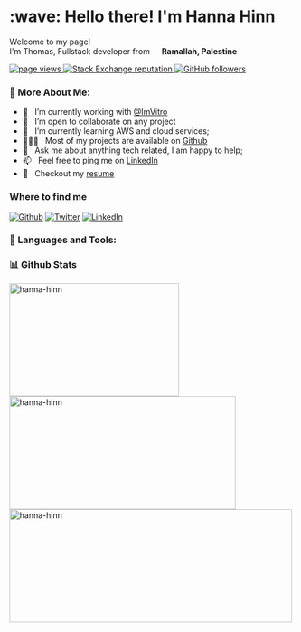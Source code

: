 <h1 align="left" id="macropower-title">:wave: Hello there! I'm Hanna Hinn</h1>

<p>Welcome to my page! </br> I'm Thomas, Fullstack developer from <img src="https://cdn-icons-png.flaticon.com/512/197/197467.png" width="13"/> <b>Ramallah, Palestine</b></p>

<p align="left">
  <a href="https://github.com/Hanna-Hinn/Hanna-Hinn">
    <img src="https://komarev.com/ghpvc/?username=Hanna-Hinn" alt="page views" />
  </a>
  <a href="https://stackoverflow.com/users/24234609/hanna-hinn">
    <img alt="Stack Exchange reputation" src="https://img.shields.io/stackexchange/stackoverflow/r/24234609?color=orange&label=reputation&logo=stackoverflow">
  </a>
  <a href="https://github.com/Hanna-Hinn?tab=followers">
    <img alt="GitHub followers" src="https://img.shields.io/github/followers/Hanna-Hinn?style=flat&logo=github">
  </a>
</p>


### 🧐 More About Me:

- 🔭 &nbsp; I’m currently working with [@ImVitro](https://www.linkedin.com/company/imvitro/mycompany/)
- 🤝 &nbsp; I’m open to collaborate on any project
- 🌱 &nbsp; I’m currently learning AWS and cloud services; 
- 👨🏻‍💻 &nbsp; Most of my projects are available on [Github](https://github.com/rahul-jha98?tab=repositories)
- 💬 &nbsp; Ask me about anything tech related, I am happy to help;
- 📫 &nbsp; Feel free to ping me on [LinkedIn](https://www.linkedin.com/in/hanna-hinn/)
- 📝 &nbsp; Checkout my [resume](https://drive.google.com/file/d/14EN7_M_qCZgwPlsxYKNwZOTRPHGdZmP2/view?usp=sharing)


<h3>Where to find me</h3>
<p>
  <a href="https://github.com/Hanna-Hinn" target="_blank"><img alt="Github" src="https://img.shields.io/badge/GitHub-%2312100E.svg?&style=for-the-badge&logo=Github&logoColor=white" /></a>
  <a href="https://twitter.com/Hannahinn021" target="_blank"><img alt="Twitter" src="https://img.shields.io/badge/twitter-%231DA1F2.svg?&style=for-the-badge&logo=twitter&logoColor=white" /></a>
  <a href="https://www.linkedin.com/in/hanna-hinn" target="_blank"><img alt="LinkedIn" src="https://img.shields.io/badge/linkedin-%230077B5.svg?&style=for-the-badge&logo=linkedin&logoColor=white" /></a>
</p>


### 🔨 Languages and Tools:

### 📊 Github Stats
<a href='https://github.com/Hanna-Hinn/github-stats-transparent'>
<img width="300px" height="200px" src="https://github-readme-stats.vercel.app/api/top-langs?username=hanna-hinn&show_icons=true&locale=en&layout=compact&theme=cobalt" alt="hanna-hinn" />
<img width="400px" height="200px" src="https://github-readme-stats.vercel.app/api?username=hanna-hinn&show_icons=true&locale=en&layout=compact&theme=cobalt" alt="hanna-hinn" />
<img align="left" width="500px" height="200px" src="https://github-readme-streak-stats.herokuapp.com/?user=hanna-hinn&show_icons=true&locale=en&layout=compact&theme=cobalt" alt="hanna-hinn" />
</a>
